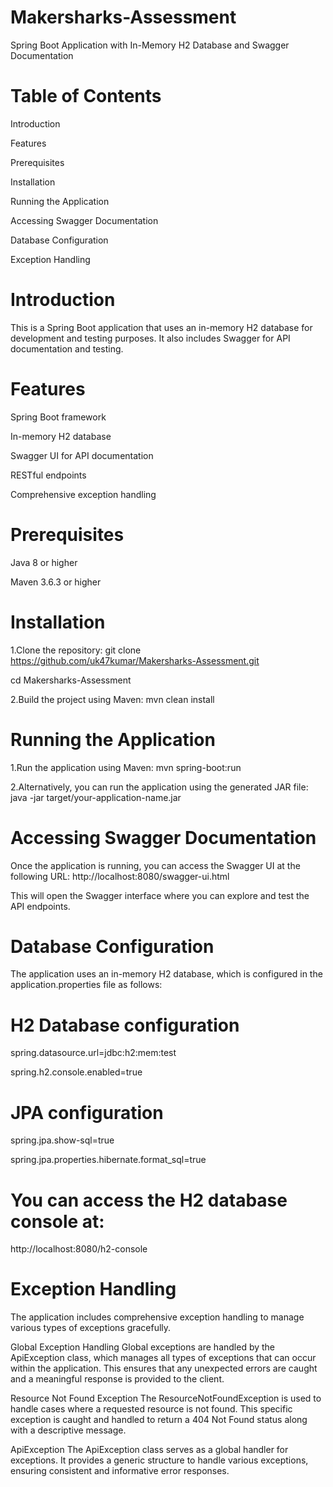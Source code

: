 # Makersharks-Assessment

Spring Boot Application with In-Memory H2 Database and Swagger Documentation

# Table of Contents

Introduction

Features

Prerequisites

Installation

Running the Application

Accessing Swagger Documentation

Database Configuration

Exception Handling


# Introduction
This is a Spring Boot application that uses an in-memory H2 database for development and testing purposes. It also includes Swagger for API documentation and testing.


# Features
Spring Boot framework

In-memory H2 database

Swagger UI for API documentation

RESTful endpoints

Comprehensive exception handling


# Prerequisites
Java 8 or higher

Maven 3.6.3 or higher


# Installation
1.Clone the repository: git clone https://github.com/uk47kumar/Makersharks-Assessment.git

cd Makersharks-Assessment

2.Build the project using Maven: mvn clean install


# Running the Application
1.Run the application using Maven: mvn spring-boot:run

2.Alternatively, you can run the application using the generated JAR file: java -jar target/your-application-name.jar


# Accessing Swagger Documentation
Once the application is running, you can access the Swagger UI at the following URL: http://localhost:8080/swagger-ui.html

This will open the Swagger interface where you can explore and test the API endpoints.


# Database Configuration
The application uses an in-memory H2 database, which is configured in the application.properties file as follows:

# H2 Database configuration
spring.datasource.url=jdbc:h2:mem:test

spring.h2.console.enabled=true

# JPA configuration
spring.jpa.show-sql=true

spring.jpa.properties.hibernate.format_sql=true

# You can access the H2 database console at: 
http://localhost:8080/h2-console


# Exception Handling
The application includes comprehensive exception handling to manage various types of exceptions gracefully.

Global Exception Handling
Global exceptions are handled by the ApiException class, which manages all types of exceptions that can occur within the application. This ensures that any unexpected errors are caught and a meaningful response is provided to the client.

Resource Not Found Exception
The ResourceNotFoundException is used to handle cases where a requested resource is not found. This specific exception is caught and handled to return a 404 Not Found status along with a descriptive message.

ApiException
The ApiException class serves as a global handler for exceptions. It provides a generic structure to handle various exceptions, ensuring consistent and informative error responses.
